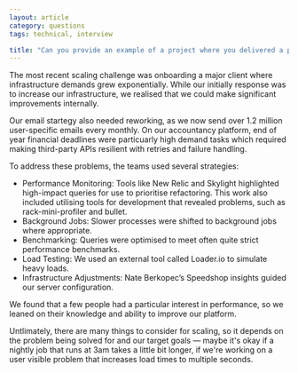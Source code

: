 ```yaml
---
layout: article
category: questions
tags: technical, interview

title: "Can you provide an example of a project where you delivered a product that had to scale significantly? What strategies did you use to ensure its success?"
---
```


The most recent scaling challenge was onboarding a major client where infrastructure demands grew exponentially. While our initially response was to increase our infrastructure, we realised that we could make significant improvements internally.

Our email startegy also needed reworking, as we now send over 1.2 million user-specific emails every monthly. On our accountancy platform, end of year financial deadlines were particuarly high demand tasks which required making third-party APIs resilient with retries and failure handling.

To address these problems, the teams used several strategies:
* Performance Monitoring: Tools like New Relic and Skylight highlighted high-impact queries for use to prioritise refactoring. This work also included utilising tools for development that revealed problems, such as rack-mini-profiler and bullet.
* Background Jobs: Slower processes were shifted to background jobs where appropriate.
* Benchmarking: Queries were optimised to meet often quite strict performance benchmarks.
* Load Testing: We used an external tool called Loader.io to simulate heavy loads.
* Infrastructure Adjustments: Nate Berkopec’s Speedshop insights guided our server configuration.

We found that a few people had a particular interest in performance, so we leaned on their knowledge and ability to improve our platform.

Untlimately, there are many things to consider for scaling, so it depends on the problem being solved for and our target goals — maybe it's okay if a nightly job that runs at 3am takes a little bit longer, if we're working on a user visible problem that increases load times to multiple seconds.
